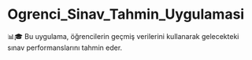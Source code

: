 # Ogrenci_Sinav_Tahmin_Uygulamasi
📊🎓 Bu uygulama, öğrencilerin geçmiş verilerini kullanarak gelecekteki sınav performanslarını tahmin eder.
